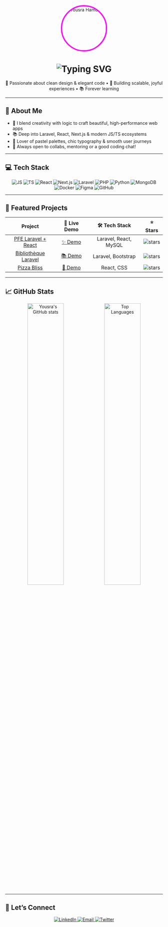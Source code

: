<!-- PROFILE HEADER -->
<div align="center">
  <picture>
    <source media="(prefers-color-scheme: dark)" srcset="https://raw.githubusercontent.com/YousraHamdan/YousraHamdan/master/assets/profile_dark.png">
    <source media="(prefers-color-scheme: light)" srcset="https://raw.githubusercontent.com/YousraHamdan/YousraHamdan/master/assets/profile_light.png">
    <img 
      src="https://raw.githubusercontent.com/YousraHamdan/YousraHamdan/master/assets/profile_light.png" 
      alt="Yousra Hamdan" 
      width="140" 
      style="border-radius:50%; border:4px solid #FF00FF;" />
  </picture>

  <h1>
    <img src="https://readme-typing-svg.demolab.com?font=Fira+Code&size=32&duration=4000&pause=500&color=FF69B4&center=true&vCenter=true&width=550&lines=Hey+there!+I%27m+Yousra+💕;Full-Stack+Alchemist+%26+Code+Artist;Transforming+ideas+into+digital+magic✨" 
         alt="Typing SVG" />
  </h1>

  <p>
    💖 Passionate about clean design & elegant code • 🚀 Building scalable, joyful experiences • 📚 Forever learning
  </p>
</div>

---

## 🌸 About Me

- 🔮 I blend creativity with logic to craft beautiful, high-performance web apps  
- 📚 Deep into Laravel, React, Next.js & modern JS/TS ecosystems  
- 🎨 Lover of pastel palettes, chic typography & smooth user journeys  
- 🤝 Always open to collabs, mentoring or a good coding chat!

---

## 💻 Tech Stack

<div align="center">
  <img src="https://img.shields.io/badge/JavaScript-FFDBE0?style=flat&logo=javascript&logoColor=black" alt="JS" />
  <img src="https://img.shields.io/badge/TypeScript-CED7F8?style=flat&logo=typescript&logoColor=white" alt="TS" />
  <img src="https://img.shields.io/badge/React-DAF0FD?style=flat&logo=react&logoColor=61DAFB" alt="React" />
  <img src="https://img.shields.io/badge/Next.js-EBE7F0?style=flat&logo=next.js&logoColor=black" alt="Next.js" />
  <img src="https://img.shields.io/badge/Laravel-FED7E2?style=flat&logo=laravel&logoColor=red" alt="Laravel" />
  <img src="https://img.shields.io/badge/PHP-F0EFFF?style=flat&logo=php&logoColor=777BB4" alt="PHP" />
  <img src="https://img.shields.io/badge/Python-E6F4F1?style=flat&logo=python&logoColor=3670A0" alt="Python" />
  <img src="https://img.shields.io/badge/MongoDB-E8F5E9?style=flat&logo=mongodb&logoColor=47A248" alt="MongoDB" />
  <img src="https://img.shields.io/badge/Docker-E0F7FA?style=flat&logo=docker&logoColor=2496ED" alt="Docker" />
  <img src="https://img.shields.io/badge/Figma-FFF0E6?style=flat&logo=figma&logoColor=F24E1E" alt="Figma" />
  <img src="https://img.shields.io/badge/GitHub-EBE9F9?style=flat&logo=github&logoColor=000" alt="GitHub" />
</div>

---

## 🚀 Featured Projects

| Project | 📖 Live Demo | 🛠️ Tech Stack | ⭐ Stars |
| :-----: | :---------: | :------------: | :------: |
| [PFE Laravel + React](https://github.com/YousraHamdan/PFE_LARAVEL_REACT) | [✨ Demo](#) | Laravel, React, MySQL | ![stars](https://img.shields.io/github/stars/YousraHamdan/PFE_LARAVEL_REACT?style=social) |
| [Bibliothèque Laravel](https://github.com/YousraHamdan/bibliotheque_laravel_version2) | [📚 Demo](#) | Laravel, Bootstrap | ![stars](https://img.shields.io/github/stars/YousraHamdan/bibliotheque_laravel_version2?style=social) |
| [Pizza Bliss](https://github.com/YousraHamdan/Pizza-Bliss-Reactjs) | [🍕 Demo](#) | React, CSS | ![stars](https://img.shields.io/github/stars/YousraHamdan/Pizza-Bliss-Reactjs?style=social) |

---

## 📈 GitHub Stats

<div align="center">
  <img src="https://github-readme-stats.vercel.app/api?username=YousraHamdan&show_icons=true&theme=gruvbox_light&hide_border=true" alt="Yousra's GitHub stats" width="48%" />
  <img src="https://github-readme-stats.vercel.app/api/top-langs/?username=YousraHamdan&layout=compact&theme=gruvbox_light&hide_border=true" alt="Top Languages" width="48%" />
</div>

---

## 🌷 Let’s Connect

<div align="center">
  <a href="https://www.linkedin.com/in/yousra-hamdan/">
    <img src="https://img.shields.io/badge/LinkedIn-FF69B4?style=for-the-badge&logo=linkedin&logoColor=white" alt="LinkedIn" />
  </a>
  <a href="mailto:hmyousra2004@gmail.com">
    <img src="https://img.shields.io/badge/Email-F8BBD0?style=for-the-badge&logo=gmail&logoColor=white" alt="Email" />
  </a>
  <a href="https://twitter.com/YousraHamdan">
    <img src="https://img.shields.io/badge/Twitter-AEC6CF?style=for-the-badge&logo=twitter&logoColor=white" alt="Twitter" />
  </a>
</div>
